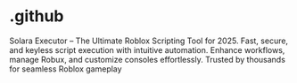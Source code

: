 # .github
Solara Executor – The Ultimate Roblox Scripting Tool for 2025. Fast, secure, and keyless script execution with intuitive automation. Enhance workflows, manage Robux, and customize consoles effortlessly. Trusted by thousands for seamless Roblox gameplay

